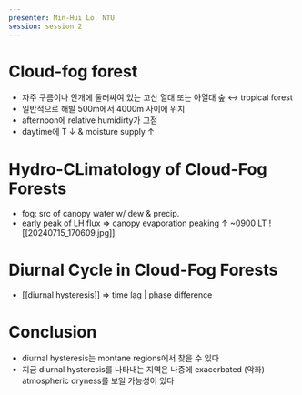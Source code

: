 ```yaml
---
presenter: Min-Hui Lo, NTU
session: session 2
---
```

# Cloud-fog forest
- 자주 구름이나 안개에 둘러싸여 있는 고산 열대 또는 아열대 숲 $\leftrightarrow$ tropical forest
- 일반적으로 해발 500m에서 4000m 사이에 위치
- afternoon에 relative humidirty가 고점
- daytime에 T $\downarrow$ & moisture supply $\uparrow$

# Hydro-CLimatology of Cloud-Fog Forests
- fog: src of canopy water  w/ dew & precip.
- early peak of LH flux $\Rightarrow$ canopy evaporation peaking $\uparrow$ ~0900 LT
![[20240715_170609.jpg]]

# Diurnal Cycle in Cloud-Fog Forests
- [[diurnal hysteresis]] $\Rightarrow$ time lag  | phase difference

# Conclusion
- diurnal hysteresis는 montane regions에서 찾을 수 있다
- 지금 diurnal hysteresis를 나타내는 지역은 나중에 exacerbated (악화) atmospheric dryness를 보일 가능성이 있다